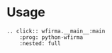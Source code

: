 # Usage

```{eval-rst}
.. click:: wfirma.__main__:main
    :prog: python-wfirma
    :nested: full
```
